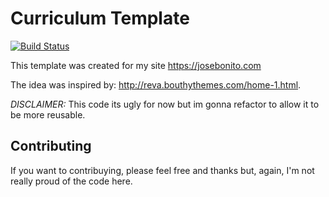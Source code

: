 # Curriculum Template
[![Build Status](https://travis-ci.org/JABvzla/curriculum-template.svg?branch=master)](https://travis-ci.org/JABvzla/curriculum-template)

This template was created for my site https://josebonito.com


The idea was inspired by: http://reva.bouthythemes.com/home-1.html.


*DISCLAIMER:* This code its ugly for now but im gonna refactor to allow it to be more reusable.

## Contributing
If you want to contribuying, please feel free and thanks but, again, I'm not really proud of the code here.